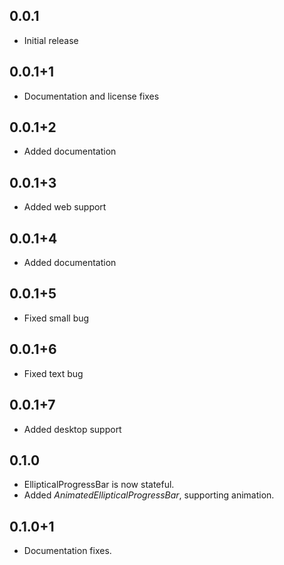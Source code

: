 ## 0.0.1

* Initial release

## 0.0.1+1
* Documentation and license fixes

## 0.0.1+2
* Added documentation

## 0.0.1+3
* Added web support

## 0.0.1+4
* Added documentation

## 0.0.1+5
* Fixed small bug

## 0.0.1+6
* Fixed text bug


## 0.0.1+7
* Added desktop support

## 0.1.0
* EllipticalProgressBar is now stateful.
* Added *AnimatedEllipticalProgressBar*, supporting animation. 

## 0.1.0+1
* Documentation fixes.